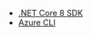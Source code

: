 [comment]: <> (list up any scenario-specific prerequirements the user needs to have installed, to guarantee a successful deployment)
[comment]: <> (typical use case could be a specific Dev Language SDK like .NET 6)
[comment]: <> (don't add any other information, as this is rendered as part of a prereqs element on the webpage)

- [.NET Core 8 SDK](https://dotnet.microsoft.com/en-us/download/dotnet/8.0)
- [Azure CLI](https://learn.microsoft.com/cli/azure/)